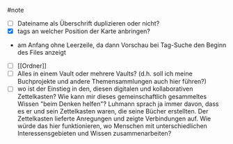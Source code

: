 #note 
- [ ] Dateiname als Überschrift duplizieren oder nicht?
- [x] tags an welcher Position der Karte anbringen?
 - am Anfang ohne Leerzeile, da dann Vorschau bei Tag-Suche den Beginn des Files anzeigt
- [ ] [[Ordner]]
- [ ] Alles in einem Vault oder mehrere Vaults? (d.h. soll ich meine Buchprojekte und andere Themensammlungen auch hier führen?)
- [ ] wo ist der Einstieg in den, diesen digitalen und kollaborativen Zettelkasten? Wie kann mir dieses gemeinschaftlich gesammeltes Wissen "beim Denken helfen"? Luhmann sprach ja immer davon, dass es er und sein Zettelkasten waren, die seine Bücher erstellten. Der Zettelkasten lieferte Anregungen und zeigte Verbindungen auf. Wie würde das hier funktionieren, wo Menschen mit unterschiedlichen Interessensgebieten und Wissen zusammenarbeiten?
